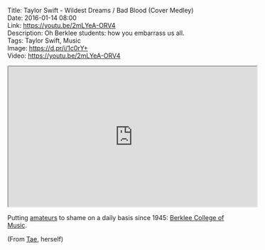 Title: Taylor Swift - Wildest Dreams / Bad Blood (Cover Medley)  
Date: 2016-01-14 08:00  
Link: https://youtu.be/2mLYeA-ORV4  
Description: Oh Berklee students: how you embarrass us all.  
Tags: Taylor Swift, Music  
Image: https://d.pr/i/1c0rY+  
Video: https://youtu.be/2mLYeA-ORV4  

<iframe style="border-radius: 0.2em" width="560" height="315" src="https://www.youtube.com/embed/2mLYeA-ORV4" allowfullscreen></iframe>

Putting [amateurs][1] to shame on a daily basis since 1945: [Berklee College of Music][2].

(From [Tae][3], herself)

[1]: https://vimeo.com/151450157#t=985s "Us playing at The Shadow"
[2]: https://en.wikipedia.org/wiki/Berklee_College_of_Music "Berklee College of Music"
[3]: https://twitter.com/taylorswift13/status/687357073974165504 "Taylor Swift's link to the video"